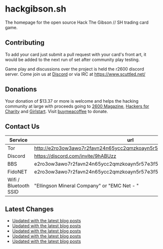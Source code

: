 # hackgibson.sh
The homepage for the open source Hack The Gibson // SH trading card game.


## Contributing

To add your card just submit a pull request with your card's front art, it would be added to the next run of set after community play testing.

Game play and discussions over the project is held the r2600 discord server. Come join us at [Discord](https://discord.com/invite/9hABUzz) or via IRC at https://www.scuttled.net/


## Donations

Your donation of $13.37 or more is welcome and helps the hacking community at large with proceeds going to [2600 Magazine](https://2600.com/), [Hackers for Charity](https://hackersforcharity.org) and [Girlstart](https://girlstart.org).  Visit [buymeacoffee](https://www.buymeacoffee.com/hackgibson.sh) to donate.


## Contact Us

Service | url
-|-
Tor | http://e2ro3ow3awo7r2favn24n65ycc2qmzkoayn5r57e3f56nvjwdcgg32ad.onion
Discord | https://discord.com/invite/9hABUzz
BBS | e2ro3ow3awo7r2favn24n65ycc2qmzkoayn5r57e3f56nvjwdcgg32ad.onion:23
FidoNET | e2ro3ow3awo7r2favn24n65ycc2qmzkoayn5r57e3f56nvjwdcgg32ad.onion:24554
Wifi / Bluetooth SSID | "Ellingson Mineral Company" or "EMC Net - <fidonet address>"

## Latest Changes
<!-- BLOG-POST-LIST:START -->
- [Updated with the latest blog posts](https://github.com/DFW2600/hackgibson.sh/commit/5aa86a836f20d08190f5f8bd74672365b3d30ded)
- [Updated with the latest blog posts](https://github.com/DFW2600/hackgibson.sh/commit/8ea7a3d4bcff3c03ddceac587e04b26cee222820)
- [Updated with the latest blog posts](https://github.com/DFW2600/hackgibson.sh/commit/3906b928d1c7e74079764404ee349ad5f27b7d19)
- [Updated with the latest blog posts](https://github.com/DFW2600/hackgibson.sh/commit/c87c73733cde55a25a44ee0ea16cb6ce44a5a146)
- [Updated with the latest blog posts](https://github.com/DFW2600/hackgibson.sh/commit/e480bc5e7545714e55131eabb1f2f0fb13465ecb)
<!-- BLOG-POST-LIST:END -->

